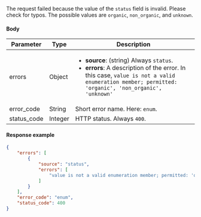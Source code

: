 <!--- InvalidEnumerationMember --->

The request failed because the value of the `status` field is invalid. Please check for typos. The possible values are `organic`, `non_organic`, and `unknown`.

#### Body

| Parameter   | Type    | Description                                                  |
| ----------- | ------- | ------------------------------------------------------------ |
| errors      | Object  | <ul><li> **source**: (string) Always `status`.</li><li> **errors**: A description of the error. In this case,  `value is not a valid enumeration member; permitted: 'organic', 'non_organic', 'unknown'`</li></ul> |
| error_code  | String  | Short error name. Here: `enum`.                              |
| status_code | Integer | HTTP status. Always `400`.                                   |

#### Response example

```json showLineNumbers
{
    "errors": [
        {
            "source": "status",
            "errors": [
                "value is not a valid enumeration member; permitted: 'organic', 'non_organic', 'unknown'"
            ]
        }
    ],
    "error_code": "enum",
    "status_code": 400
}
```

